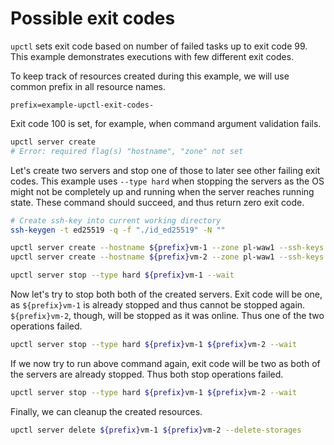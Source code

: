 # Possible exit codes

`upctl` sets exit code based on number of failed tasks up to exit code 99. This example demonstrates executions with few different exit codes.

To keep track of resources created during this example, we will use common prefix in all resource names.

```env
prefix=example-upctl-exit-codes-
```

Exit code 100 is set, for example, when command argument validation fails.

```sh exit_code=100
upctl server create
# Error: required flag(s) "hostname", "zone" not set
```

Let's create two servers and stop one of those to later see other failing exit codes. This example uses `--type hard` when stopping the servers as the OS might not be completely up and running when the server reaches running state. These command should succeed, and thus return zero exit code.

```sh
# Create ssh-key into current working directory
ssh-keygen -t ed25519 -q -f "./id_ed25519" -N ""

upctl server create --hostname ${prefix}vm-1 --zone pl-waw1 --ssh-keys ./id_ed25519.pub --wait
upctl server create --hostname ${prefix}vm-2 --zone pl-waw1 --ssh-keys ./id_ed25519.pub --wait

upctl server stop --type hard ${prefix}vm-1 --wait
```

Now let's try to stop both both of the created servers. Exit code will be one, as `${prefix}vm-1` is already stopped and thus cannot be stopped again. `${prefix}vm-2`, though, will be stopped as it was online. Thus one of the two operations failed.

```sh exit_code=1
upctl server stop --type hard ${prefix}vm-1 ${prefix}vm-2 --wait
```

If we now try to run above command again, exit code will be two as both of the servers are already stopped. Thus both stop operations failed.

```sh exit_code=2
upctl server stop --type hard ${prefix}vm-1 ${prefix}vm-2 --wait
```

Finally, we can cleanup the created resources.

```sh
upctl server delete ${prefix}vm-1 ${prefix}vm-2 --delete-storages
```
